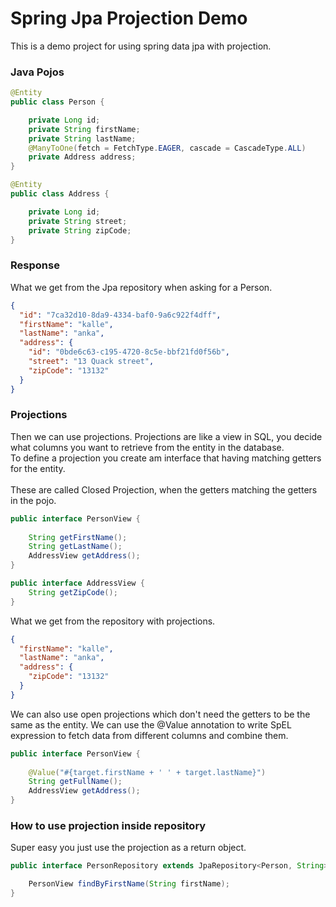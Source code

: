 # Spring Jpa Projection Demo
This is a demo project for using spring data jpa with projection.

### Java Pojos
```java
@Entity
public class Person {

    private Long id;
    private String firstName;
    private String lastName;
    @ManyToOne(fetch = FetchType.EAGER, cascade = CascadeType.ALL)
    private Address address;
}
```

```java
@Entity
public class Address {

    private Long id;
    private String street;
    private String zipCode;
}
```
### Response
What we get from the Jpa repository when asking for a Person.
```json
{
  "id": "7ca32d10-8da9-4334-baf0-9a6c922f4dff",
  "firstName": "kalle",
  "lastName": "anka",
  "address": {
    "id": "0bde6c63-c195-4720-8c5e-bbf21fd0f56b",
    "street": "13 Quack street",
    "zipCode": "13132"
  }
}
```
### Projections
Then we can use projections. Projections are like a view in SQL, 
you decide what columns you want to retrieve from the entity in the database.
<br/>
To define a projection you create am interface that having matching getters 
for the entity.
<br/><br/>
These are called Closed Projection, when the getters matching the getters in the pojo.
```java
public interface PersonView {
    
    String getFirstName();
    String getLastName();
    AddressView getAddress();
}
```
```java
public interface AddressView {
    String getZipCode();
}
```
What we get from the repository with projections.
```json
{
  "firstName": "kalle",
  "lastName": "anka",
  "address": {
    "zipCode": "13132"
  }
}
```
We can also use open projections which don't need the getters to be the same as the entity.
We can use the @Value annotation to write SpEL expression to fetch data from different columns
and combine them.
```java
public interface PersonView {
    
    @Value("#{target.firstName + ' ' + target.lastName}")
    String getFullName();
    AddressView getAddress();
}
```
### How to use projection inside repository
Super easy you just use the projection as a return object.
```java
public interface PersonRepository extends JpaRepository<Person, String> {

    PersonView findByFirstName(String firstName);
}
```
